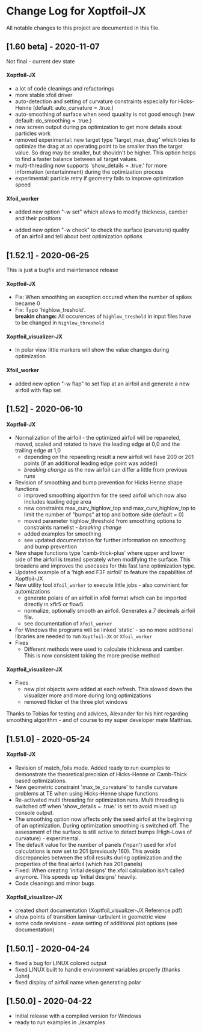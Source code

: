 # Change Log for Xoptfoil-JX

All notable changes to this project are documented in this file.

## [1.60 beta] - 2020-11-07

Not final - current dev state

####  Xoptfoil-JX

- a lot of code cleanings and refactorings
- more stable xfoil driver 
- auto-detection and setting of curvature constraints especially for Hicks-Henne (default: auto_curvature = .true.)
- auto-smoothing of surface when seed quuality is not good enough (new default: do_smoothing = .true.)
- new screen output during ps optimization to get more details about particles work
- removed experimental: new target type "target_max_drag" which tries to optimize the drag at an operating point to be smaller than the target value. So drag may be smaller, but shouldn't be higher. This option helps to find a faster balance between all target values.
- multi-threading now supports 'show_details = .true.' for more information (entertainment) during the optimization process  
- experimental: particle retry if geometry fails to improve optimization speed

#### Xfoil_worker

- added new option "-w set" which allows to modify thickness, camber and their positions  

- added new option "-w check" to check the surface (curvature) quality of an airfoil and tell about best optimization options 



## [1.52.1] - 2020-06-25

This is just a bugfix and maintenance release

####  Xoptfoil-JX

- Fix: When smoothing an exception occured when the number of spikes became 0
- Fix: Typo 'highlow_treshold'.  
**breakin change:** All occurences of `highlow_treshold` in input files have to be changed in `highlow_threshold`

#### Xoptfoil_visualizer-JX

- In polar view little markers will show the value changes during optimization

#### Xfoil_worker

- added new option "-w flap" to set flap at an airfoil and generate a new airfoil with flap set

## [1.52] - 2020-06-10

#### Xoptfoil-JX

- Normalization of the airfoil - the optimized airfoil will be repaneled, moved, scaled and rotated to have the leading edge at 0,0 and the trailing edge at 1,0
  - depending on the repaneling result a new airfoil will have 200 or 201 points (if an additional leading edge point was added)
  - *breaking change* as the new airfoil can differ a little from previous runs
- Revision of smoothing and bump prevention for Hicks Henne shape functions
  - improved smoothing algorithm for the seed airfoil which now also includes leading edge area
  - new constraints max_curv_highlow_top and max_curv_highlow_top to limit the number of "bumps" at top and bottom side (default = 0)
  - moved parameter highlow_threshold from smoothing options to constraints namelist - *breaking change*
  - added examples for smoothing
  - see updated documentation for further information on smoothing and bump prevention
- New shape functions type 'camb-thick-plus' where upper and lower side of the airfoil is treated sperately when modifying the surface. This broadens and improves the usecases for this fast lane optimization type.
- Updated example of a 'high end F3F airfoil' to feature the capabilties of Xoptfoil-JX 
- New utility tool `Xfoil_worker` to execute little jobs - also convinient for automizations
  - generate polars of an airfoil in xfoil format which can be imported directly in xflr5 or flow5
  - normalize, optionally smooth an airfoil. Generates a 7 decimals airfoil file.
  - see documentation of `Xfoil_worker`
- For Windows the programs will be linked 'static' - so no more additional libraries are needed to run `Xoptfoil-JX` or `Xfoil_worker`
- Fixes
  - Different methods were used to calculate thickness and camber. This is now consistent taking the more precise method

#### Xoptfoil_visualizer-JX

- Fixes
  - new plot objects were added at each refresh. This slowed down the visualizer more and more during long optimizations
  - removed flicker of the three plot windows

Thanks to Tobias for testing and advices, Alexander for his hint regarding smoothing algorithm - and of course to my super developer mate Matthias.

## [1.51.0] - 2020-05-24

#### Xoptfoil-JX

- Revision of match_foils mode. Added ready to run examples to demonstrate the theoretical precision of Hicks-Henne or Camb-Thick based optimizations.
- New geometric constraint 'max_te_curvature' to handle curvature problems at TE when using Hicks-Henne shape functions
- Re-activated multi threading for optimization runs. Multi threading is switched off when 'show_details = .true.' is set to avoid mixed up console output.
- The smoothing option now affects only the seed airfoil at the beginning of an optimization. During optimization smoothing is switched off. The assessment of the surface is still active to detect bumps (High-Lows of curvature) - experimental.
- The default value for the number of panels ('npan') used for xfoil calculations is now set to 201 (previously 160). This avoids discrepancies between the xfoil results during optimization and the properties of the final airfoil (which has 201 panels)
- Fixed: When creating 'initial designs' the xfoil calculation isn't called anymore. This speeds up 'initial designs' heavily.
- Code cleanings and minor bugs

#### Xoptfoil_visualizer-JX

- created short documentation (Xoptfoil_visualizer-JX Reference.pdf)
- show points of transition laminar-turbulent in geometric view
- some code revisions - ease setting of additional plot options (see documentation)

## [1.50.1] - 2020-04-24

- fixed a bug for LINUX colored output
- fixed LINUX built to handle environment variables properly (thanks John)
- fixed display of airfoil name when generating polar

## [1.50.0] - 2020-04-22

- Initial release with a compiled version for Windows
- ready to run examples in ./examples
